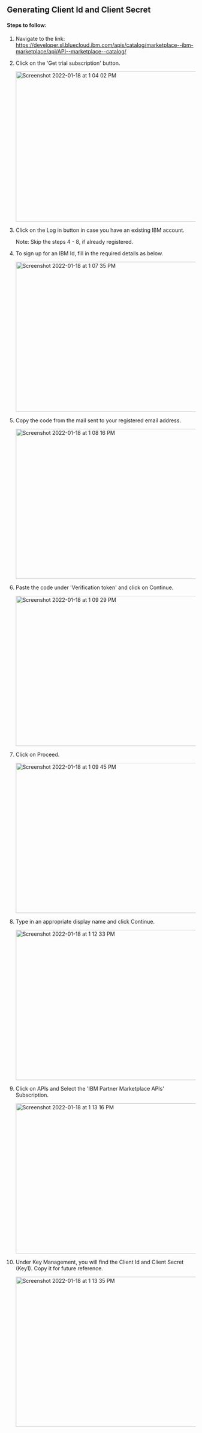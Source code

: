 ## Generating Client Id and Client Secret

#### Steps to follow:

1.	Navigate to the link: https://developer.sl.bluecloud.ibm.com/apis/catalog/marketplace--ibm-marketplace/api/API--marketplace--catalog/ 

2. Click on the 'Get trial subscription' button.

   <img width="640" height="400" alt="Screenshot 2022-01-18 at 1 04 02 PM" src="https://user-images.githubusercontent.com/41021851/149893273-83cddaf6-5dd6-43d8-a759-118f4e1d6cc5.png">
3. Click on the Log in button in case you have an existing IBM account.

    Note: Skip the steps 4 - 8, if already registered.

4. To sign up for an IBM Id, fill in the required details as below.
   
   <img width="640" height="400" alt="Screenshot 2022-01-18 at 1 07 35 PM" src="https://user-images.githubusercontent.com/41021851/149893285-0c50d48e-8d42-4ddf-ab68-7077bf4d6b13.png">
   
5. Copy the code from the mail sent to your registered email address.

   <img width="640" height="400" alt="Screenshot 2022-01-18 at 1 08 16 PM" src="https://user-images.githubusercontent.com/41021851/149893290-92099c93-6256-4e74-9b6d-935174e84b7f.png">

6. Paste the code under 'Verification token' and click on Continue.

   <img width="640" height="400" alt="Screenshot 2022-01-18 at 1 09 29 PM" src="https://user-images.githubusercontent.com/41021851/149895821-fb1ddba3-4c54-4042-b5a7-a4cc45f02fc4.png">

7. Click on Proceed.

   <img width="640" height="400" alt="Screenshot 2022-01-18 at 1 09 45 PM" src="https://user-images.githubusercontent.com/41021851/149895836-89b2f816-c543-4e24-84f2-1fd29bd8ecba.png">

8. Type in an appropriate display name and click Continue.

   <img width="640" height="400" alt="Screenshot 2022-01-18 at 1 12 33 PM" src="https://user-images.githubusercontent.com/41021851/149897227-b6dd8b94-8986-4c99-8054-b7aae277360e.png">

9. Click on APIs and Select the 'IBM Partner Marketplace APIs' Subscription.

   <img width="640" height="400" alt="Screenshot 2022-01-18 at 1 13 16 PM" src="https://user-images.githubusercontent.com/41021851/149897725-6630e8b0-f231-4fb3-b155-d696db372a2a.png">

10. Under Key Management, you will find the Client Id and Client Secret (Key1). Copy it for future reference.

    <img width="640" height="400" alt="Screenshot 2022-01-18 at 1 13 35 PM" src="https://user-images.githubusercontent.com/41021851/149897747-f34ebe39-32b7-461f-baed-b03b1efdd88c.png">

